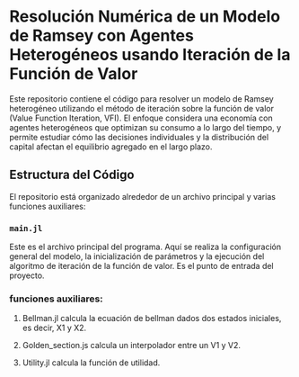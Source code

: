 # Resolución Numérica de un Modelo de Ramsey con Agentes Heterogéneos usando Iteración de la Función de Valor


Este repositorio contiene el código para resolver un modelo de Ramsey heterogéneo utilizando el método de iteración sobre la función de valor (Value Function Iteration, VFI). El enfoque considera una economía con agentes heterogéneos que optimizan su consumo a lo largo del tiempo, y permite estudiar cómo las decisiones individuales y la distribución del capital afectan el equilibrio agregado en el largo plazo.

## Estructura del Código

El repositorio está organizado alrededor de un archivo principal y varias funciones auxiliares:

### `main.jl`

Este es el archivo principal del programa. Aquí se realiza la configuración general del modelo, la inicialización de parámetros y la ejecución del algoritmo de iteración de la función de valor. Es el punto de entrada del proyecto.

### funciones auxiliares:

1. Bellman.jl calcula la ecuación de bellman dados dos estados iniciales, es decir, X1 y X2. 

2. Golden_section.js calcula un interpolador entre un V1 y V2. 

3. Utility.jl calcula la función de utilidad.
